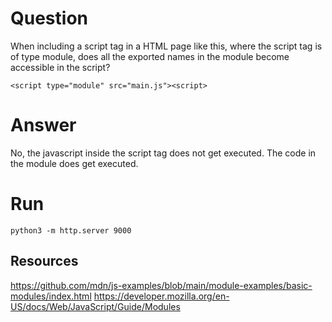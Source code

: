 # Question

When including a script tag in a HTML page like this, where the script tag is of type module, does all the exported names in the module become accessible in the script?

`<script type="module" src="main.js"><script>`

# Answer

No, the javascript inside the script tag does not get executed. The code in the module does get executed.

# Run

`python3 -m http.server 9000`

## Resources
https://github.com/mdn/js-examples/blob/main/module-examples/basic-modules/index.html
https://developer.mozilla.org/en-US/docs/Web/JavaScript/Guide/Modules